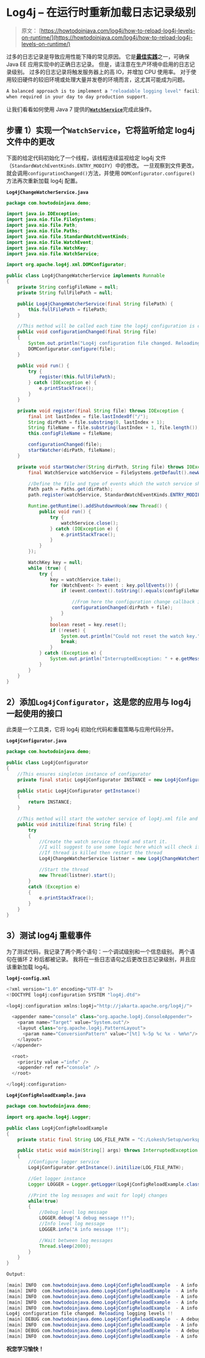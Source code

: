 # Log4j – 在运行时重新加载日志记录级别

> 原文： [https://howtodoinjava.com/log4j/how-to-reload-log4j-levels-on-runtime/](https://howtodoinjava.com/log4j/how-to-reload-log4j-levels-on-runtime/)

过多的日志记录是导致应用性能下降的常见原因。 它是[**最佳实践**](//howtodoinjava.com/category/best-practices/ "java best practices")之一，可确保 Java EE 应用实现中的正确日志记录。 但是，请注意在生产环境中启用的日志记录级别。 过多的日志记录将触发服务器上的高 IO，并增加 CPU 使用率。 对于使用较旧硬件的较旧环境或处理大量并发卷的环境而言，这尤其可能成为问题。

```java
A balanced approach is to implement a "reloadable logging level" facility to turn extra logging ON / OFF 
when required in your day to day production support.
```

让我们看看如何使用 Java 7 提供的[**`WatchService`**](https://docs.oracle.com/javase/7/docs/api/java/nio/file/WatchService.html "WatchService")完成此操作。

## 步骤 1）实现一个`WatchService`，它将监听给定 log4j 文件中的更改

下面的给定代码初始化了一个线程，该线程连续监视给定 log4j 文件（`StandardWatchEventKinds.ENTRY_MODIFY`）中的修改。 一旦观察到文件更改，就会调用`configurationChanged()`方法，并使用 `DOMConfigurator.configure()`方法再次重新加载 log4j 配置。

**`Log4jChangeWatcherService.java`**

```java
package com.howtodoinjava.demo;

import java.io.IOException;
import java.nio.file.FileSystems;
import java.nio.file.Path;
import java.nio.file.Paths;
import java.nio.file.StandardWatchEventKinds;
import java.nio.file.WatchEvent;
import java.nio.file.WatchKey;
import java.nio.file.WatchService;

import org.apache.log4j.xml.DOMConfigurator;

public class Log4jChangeWatcherService implements Runnable
{
	private String configFileName = null;
	private String fullFilePath = null;

	public Log4jChangeWatcherService(final String filePath) {
		this.fullFilePath = filePath;
	}

	//This method will be called each time the log4j configuration is changed
	public void configurationChanged(final String file)
	{
		System.out.println("Log4j configuration file changed. Reloading logging levels !!");
		DOMConfigurator.configure(file);
	}

	public void run() {
		try {
			register(this.fullFilePath);
		} catch (IOException e) {
			e.printStackTrace();
		}
	}

	private void register(final String file) throws IOException {
		final int lastIndex = file.lastIndexOf("/");
		String dirPath = file.substring(0, lastIndex + 1);
		String fileName = file.substring(lastIndex + 1, file.length());
		this.configFileName = fileName;

		configurationChanged(file);
		startWatcher(dirPath, fileName);
	}

	private void startWatcher(String dirPath, String file) throws IOException {
		final WatchService watchService = FileSystems.getDefault().newWatchService();

		//Define the file and type of events which the watch service should handle
		Path path = Paths.get(dirPath);
		path.register(watchService, StandardWatchEventKinds.ENTRY_MODIFY);

		Runtime.getRuntime().addShutdownHook(new Thread() {
			public void run() {
				try {
					watchService.close();
				} catch (IOException e) {
					e.printStackTrace();
				}
			}
		});

		WatchKey key = null;
		while (true) {
			try {
				key = watchService.take();
				for (WatchEvent< ?> event : key.pollEvents()) {
					if (event.context().toString().equals(configFileName)) {

						//From here the configuration change callback is triggered
						configurationChanged(dirPath + file);
					}
				}
				boolean reset = key.reset();
				if (!reset) {
					System.out.println("Could not reset the watch key.");
					break;
				}
			} catch (Exception e) {
				System.out.println("InterruptedException: " + e.getMessage());
			}
		}
	}
}

```

## 2）添加`Log4jConfigurator`，这是您的应用与 log4j 一起使用的接口

此类是一个工具类，它将 log4j 初始化代码和重载策略与应用代码分开。

**`Log4jConfigurator.java`**

```java
package com.howtodoinjava.demo;

public class Log4jConfigurator 
{
	//This ensures singleton instance of configurator
	private final static Log4jConfigurator INSTANCE = new Log4jConfigurator();

	public static Log4jConfigurator getInstance()
	{
		return INSTANCE;
	}

	//This method will start the watcher service of log4j.xml file and also configure the loggers
	public void initilize(final String file) {
		try 
		{
			//Create the watch service thread and start it.
			//I will suggest to use some logic here which will check if this thread is still alive;
			//If thread is killed then restart the thread
			Log4jChangeWatcherService listner = new Log4jChangeWatcherService(file);

			//Start the thread
			new Thread(listner).start();
		} 
		catch (Exception e) 
		{
			e.printStackTrace();
		}
	}
}

```

## 3）测试 log4j 重载事件

为了测试代码，我记录了两个两个语句：一个调试级别和一个信息级别。 两个语句在循环 2 秒后都被记录。 我将在一些日志语句之后更改日志记录级别，并且应该重新加载 log4j。

**`log4j-config.xml`**

```java
<?xml version="1.0" encoding="UTF-8" ?>
<!DOCTYPE log4j:configuration SYSTEM "log4j.dtd">

<log4j:configuration xmlns:log4j="http://jakarta.apache.org/log4j/">

  <appender name="console" class="org.apache.log4j.ConsoleAppender"> 
    <param name="Target" value="System.out"/> 
    <layout class="org.apache.log4j.PatternLayout"> 
      <param name="ConversionPattern" value="[%t] %-5p %c %x - %m%n"/> 
    </layout> 
  </appender> 

  <root> 
    <priority value ="info" />  
    <appender-ref ref="console" /> 
  </root>

</log4j:configuration>

```

**`Log4jConfigReloadExample.java`**

```java
package com.howtodoinjava.demo;

import org.apache.log4j.Logger;

public class Log4jConfigReloadExample 
{
	private static final String LOG_FILE_PATH = "C:/Lokesh/Setup/workspace/Log4jReloadExample/log4j-config.xml";

	public static void main(String[] args) throws InterruptedException 
	{
		//Configure logger service
		Log4jConfigurator.getInstance().initilize(LOG_FILE_PATH);

		//Get logger instance
		Logger LOGGER = Logger.getLogger(Log4jConfigReloadExample.class);

		//Print the log messages and wait for log4j changes
		while(true)
		{
			//Debug level log message
			LOGGER.debug("A debug message !!");
			//Info level log message
			LOGGER.info("A info message !!");

			//Wait between log messages
			Thread.sleep(2000);
		}
	}
}

Output:

[main] INFO  com.howtodoinjava.demo.Log4jConfigReloadExample  - A info message !!
[main] INFO  com.howtodoinjava.demo.Log4jConfigReloadExample  - A info message !!
[main] INFO  com.howtodoinjava.demo.Log4jConfigReloadExample  - A info message !!
[main] INFO  com.howtodoinjava.demo.Log4jConfigReloadExample  - A info message !!
[main] INFO  com.howtodoinjava.demo.Log4jConfigReloadExample  - A info message !!
Log4j configuration file changed. Reloading logging levels !!
[main] DEBUG com.howtodoinjava.demo.Log4jConfigReloadExample  - A debug message !!
[main] INFO  com.howtodoinjava.demo.Log4jConfigReloadExample  - A info message !!
[main] DEBUG com.howtodoinjava.demo.Log4jConfigReloadExample  - A debug message !!
[main] INFO  com.howtodoinjava.demo.Log4jConfigReloadExample  - A info message !!

```

**祝您学习愉快！**